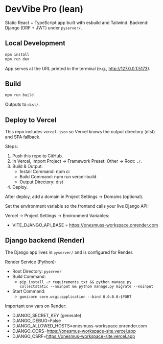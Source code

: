 # DevVibe Pro (lean)

Static React + TypeScript app built with esbuild and Tailwind.
Backend: Django (DRF + JWT) under `pyserver/`.

## Local Development

```powershell
npm install
npm run dev
```

App serves at the URL printed in the terminal (e.g., http://127.0.0.1:5173).

## Build

```powershell
npm run build
```

Outputs to `dist/`.

## Deploy to Vercel

This repo includes `vercel.json` so Vercel knows the output directory (dist) and SPA fallback.

Steps:
1. Push this repo to GitHub.
2. In Vercel, Import Project → Framework Preset: Other → Root: `./`.
3. Build & Output:
	- Install Command: npm ci
	- Build Command: npm run vercel-build
	- Output Directory: dist
4. Deploy.

After deploy, add a domain in Project Settings → Domains (optional).

Set the environment variable so the frontend calls your live Django API:

Vercel → Project Settings → Environment Variables:
- VITE_DJANGO_API_BASE = https://onesmuss-workspace.onrender.com

## Django backend (Render)

The Django app lives in `pyserver/` and is configured for Render.

Render Service (Python):
- Root Directory: `pyserver`
- Build Command:
	- `pip install -r requirements.txt && python manage.py collectstatic --noinput && python manage.py migrate --noinput`
- Start Command:
	- `gunicorn core.wsgi:application --bind 0.0.0.0:$PORT`

Important env vars on Render:
- DJANGO_SECRET_KEY (generate)
- DJANGO_DEBUG=False
- DJANGO_ALLOWED_HOSTS=onesmuss-workspace.onrender.com
- DJANGO_CORS=https://onesmus-workspace-site.vercel.app
- DJANGO_CSRF=https://onesmus-workspace-site.vercel.app
